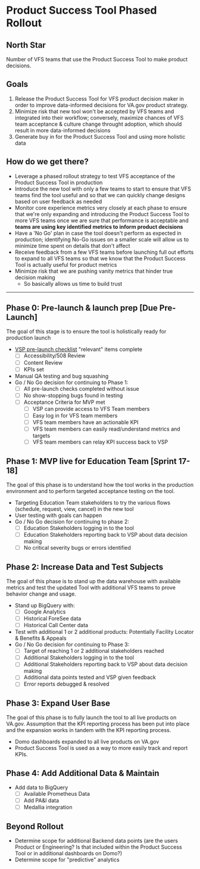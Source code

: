 # Product Success Tool Phased Rollout

## North Star
Number of VFS teams that use the Product Success Tool to make product decisions.

## Goals
1. Release the Product Success Tool for VFS product decision maker in order to improve data-informed decisions for VA.gov product strategy.
2. Minimize risk that new tool won't be accepted by VFS teams and integrated into their workflow; conversely, maximize chances of VFS team acceptance & culture change throught adoption, which should result in more data-informed decisions
3. Generate buy in for the Product Success Tool and using more holistic data

## How do we get there?
- Leverage a phased rollout strategy to test VFS acceptance of the Product Success Tool in production
- Introduce the new tool with only a few teams to start to ensure that VFS teams find the tool useful and so that we can quickly change designs based on user feedback as needed
- Monitor core experience metrics very closely at each phase to ensure that we're only expanding and introducing the Product Success Tool to more VFS teams once we are sure that performance is acceptable and **teams are using key identified metrics to inform product decisions**
- Have a 'No Go' plan in case the tool doesn't perform as expected in production; identifying No-Go issues on a smaller scale will allow us to minimize time spent on details that don't affect 
- Receive feedback from a few VFS teams before launching full out efforts to expand to all VFS teams so that we know that the Product Success Tool is actually useful for product metrics 
- Minimize risk that we are pushing vanity metrics that hinder true decision making
  - So basically allows us time to build trust

-----

## Phase 0: Pre-launch & launch prep [Due Pre-Launch]
The goal of this stage is to ensure the tool is holistically ready for production launch
- [VSP pre-launch checklist](https://github.com/department-of-veterans-affairs/va.gov-team/blob/master/platform/working-with-vsp/onboarding/Product%20Development%20Checklist.md) "relevant" items complete
    - [ ] Accessibility/508 Review
    - [ ] Content Review
    - [ ] KPIs set
- Manual QA testing and bug squashing
- Go / No Go decision for continuing to Phase 1:
  - [ ] All pre-launch checks completed without issue
  - [ ] No show-stopping bugs found in testing
  - [ ] Acceptance Criteria for MVP met 
     - [ ] VSP can provide access to VFS Team members
     - [ ] Easy log in for VFS team members
     - [ ] VFS team members have an actionable KPI 
     - [ ] VFS team members can easily read/understand metrics and targets
     - [ ] VFS team members can relay KPI success back to VSP

## Phase 1: MVP live for Education Team [Sprint 17-18]
The goal of this phase is to understand how the tool works in the production environment and to perform targeted acceptance testing on the tool.
- Targeting Education Team stakeholders to try the various flows (schedule, request, view, cancel) in the new tool
- User testing with goals can happen
- Go / No Go decision for continuing to phase 2:
  - [ ] Education Stakeholders logging in to the tool
  - [ ] Education Stakeholders reporting back to VSP about data decision making
  - [ ] No critical severity bugs or errors identified
  
## Phase 2: Increase Data and Test Subjects
The goal of this phase is to stand up the data warehouse with available metrics and test the updated Tool with additional VFS teams to prove behavior change and usage. 
- Stand up BigQuery with:
  - [ ] Google Analytics
  - [ ] Historical ForeSee data  
  - [ ] Historical Call Center data
- Test with additional 1 or 2 additional products: Potentially Facility Locator & Benefits & Appeals
- Go / No Go decision for continuing to Phase 3:
  - [ ] Target of reaching 1 or 2 additional stakeholders reached
  - [ ] Additional Stakeholders logging in to the tool
  - [ ] Additional Stakeholders reporting back to VSP about data decision making
  - [ ] Additional data points tested and VSP given feedback
  - [ ] Error reports debugged & resolved

## Phase 3: Expand User Base
The goal of this phase is to fully launch the tool to all live products on VA.gov. Assumption that the KPI reporting process has been put into place and the expansion works in tandem with the KPI reporting process.
- Domo dashboards expanded to all live products on VA.gov
- Product Success Tool is used as a way to more easily track and report KPIs.

## Phase 4: Add Additional Data & Maintain
- Add data to BigQuery
  - [ ] Available Prometheus Data
  - [ ] Add PA&I data
  - [ ] Medallia integration

## Beyond Rollout
- Determine scope for additional Backend data points (are the users Product or Engineering? Is that included within the Product Success Tool or in additional dashboards on Domo?)
- Determine scope for "predictive" analytics
